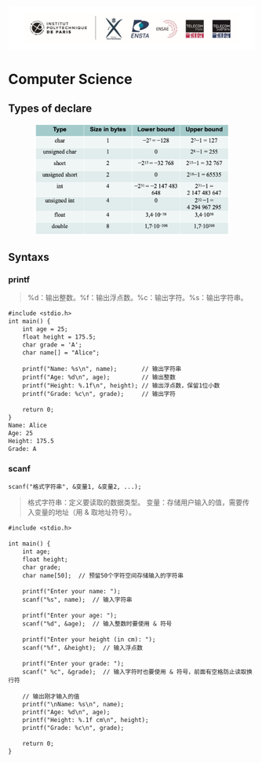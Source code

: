 <div align="center"><img src="cover2.png" width="800"></div>

<head>
  <script src="https://cdn.mathjax.org/mathjax/latest/MathJax.js?config=TeX-AMS-MML_HTMLorMML" type="text/javascript"></script>
  <script type="text/x-mathjax-config">
    MathJax.Hub.Config({
      tex2jax: {
      skipTags: ['script', 'noscript', 'style', 'textarea', 'pre'],
      inlineMath: [['$','$']]
      }
    });
  </script>
</head>

# Computer Science

## Types of declare

 <div align="center"><img src="./M1Pic/C1.png" width="400"></div>

 ## Syntaxs

 ### printf

> %d：输出整数。%f：输出浮点数。%c：输出字符。%s：输出字符串。

    #include <stdio.h>
    int main() {
        int age = 25;
        float height = 175.5;
        char grade = 'A';
        char name[] = "Alice";
        
        printf("Name: %s\n", name);       // 输出字符串
        printf("Age: %d\n", age);         // 输出整数
        printf("Height: %.1f\n", height); // 输出浮点数，保留1位小数
        printf("Grade: %c\n", grade);     // 输出字符
        
        return 0;
    }
    Name: Alice
    Age: 25
    Height: 175.5
    Grade: A

### scanf

    scanf("格式字符串", &变量1, &变量2, ...);
> 格式字符串：定义要读取的数据类型。
变量：存储用户输入的值，需要传入变量的地址（用 & 取地址符号）。

    #include <stdio.h>

    int main() {
        int age;
        float height;
        char grade;
        char name[50];  // 预留50个字符空间存储输入的字符串
        
        printf("Enter your name: ");
        scanf("%s", name);  // 输入字符串
        
        printf("Enter your age: ");
        scanf("%d", &age);  // 输入整数时要使用 & 符号
        
        printf("Enter your height (in cm): ");
        scanf("%f", &height);  // 输入浮点数
        
        printf("Enter your grade: ");
        scanf(" %c", &grade);  // 输入字符时也要使用 & 符号，前面有空格防止读取换行符
        
        // 输出刚才输入的值
        printf("\nName: %s\n", name);
        printf("Age: %d\n", age);
        printf("Height: %.1f cm\n", height);
        printf("Grade: %c\n", grade);
        
        return 0;
    }

